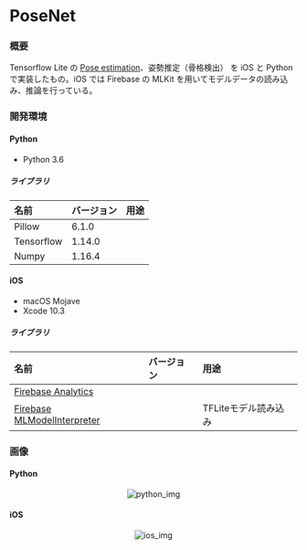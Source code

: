 # PoseNet

### 概要
Tensorflow Lite の [Pose estimation](https://www.tensorflow.org/lite/models/pose_estimation/overview)、姿勢推定（骨格検出） を iOS と Python で実装したもの。iOS では Firebase の MLKit を用いてモデルデータの読み込み、推論を行っている。

### 開発環境
#### Python
- Python 3.6
##### ライブラリ
| 名前 | バージョン | 用途 |
|:-----------|:------------|:------------|
| Pillow | 6.1.0 | |
| Tensorflow | 1.14.0 | |
| Numpy | 1.16.4 | |

#### iOS
- macOS Mojave
- Xcode 10.3
##### ライブラリ
| 名前 | バージョン | 用途 |
|:-----------|:------------|:------------|
| [Firebase Analytics](https://firebase.google.com/docs/ios/setup) |  |  |
| [Firebase MLModelInterpreter](https://firebase.google.com/docs/ml-kit/ios/use-custom-models) |  | TFLiteモデル読み込み |

### 画像
#### Python
<div align="center">
<img src="https://user-images.githubusercontent.com/17661705/64624006-f1135d00-d424-11e9-8365-7f119971ddf5.png" alt="python_img" title="screenshot">
</div>

#### iOS
<div align="center">
<img src="https://user-images.githubusercontent.com/17661705/64624003-ef499980-d424-11e9-915c-8d5fecdf1a38.png" alt="ios_img" title="screenshot">
</div>
